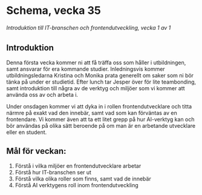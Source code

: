 # Schema, vecka 35
###### Introduktion till IT-branschen och frontendutveckling, vecka 1 av 1

## Introduktion

Denna första vecka kommer ni att få träffa oss som håller i utbildningen, samt ansvarar för era kommande studier. Inledningsvis kommer utbildningsledarna Kristina och Monika prata generellt om saker som ni bör tänka på under er studietid. Efter lunch tar Jesper över för lite teambonding, samt introduktion till några av de verktyg och miljöer som vi kommer att använda oss av och arbeta i.

Under onsdagen kommer vi att dyka in i rollen frontendutvecklare och titta närmre på exakt vad den innebär, samt vad som kan förväntas av en frontendare. Vi kommer även att ta ett litet grepp på hur AI-verktyg kan och bör användas på olika sätt beroende på om man är en arbetande utvecklare eller en student. 

## Mål för veckan:
1. Förstå i vilka miljöer en frontendutvecklare arbetar
2. Förstå hur IT-branschen ser ut
3. Förstå vilka olika roller som finns, samt vad de innebär
4. Förstå AI verktygens roll inom frontendutveckling





